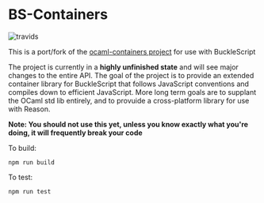 BS-Containers
=============
![travids](https://travis-ci.org/BuckleTypes/bs-containers.svg?branch=master)

This is a port/fork of the [ocaml-containers project](https://github.com/c-cube/ocaml-containers) for use with BuckleScript

The project is currently in a **highly unfinished state** and will see major changes to the entire API. The goal of the project is to provide an extended container library for BuckleScript that follows JavaScript conventions and compiles down to efficient JavaScript. More long term goals are to supplant the OCaml std lib entirely, and to provuide a cross-platform library for use with Reason.

**Note: You should not use this yet, unless you know exactly what you're doing, it will frequently break your code**

To build:
```
npm run build
```

To test:
```
npm run test
```
